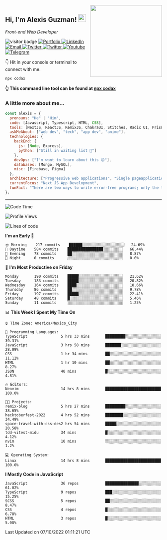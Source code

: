 <img align='right' src="https://media.giphy.com/media/M9gbBd9nbDrOTu1Mqx/giphy.gif" width="230">
<h2>Hi, I'm Alexis Guzman! <img src="https://media.giphy.com/media/hvRJCLFzcasrR4ia7z/giphy.gif" width="25px"></h2>
<p><em>Front-end Web Developer</em></p>

<p>
  <img src="https://visitor-badge.glitch.me/badge?page_id=a12989x.a12989x&left_color=black&right_color=gray" alt="visitor badge"/>
  <a href='https://www.codingcodax.dev/' target='_blank'>
    <img alt='Portfolio' src='https://img.shields.io/badge/Portfolio-black?logo=vercel&style=flat-square'>
  </a>
  <a href='https://linkedin.com/in/codax/' target='_blank'>
    <img alt='LinkedIn' src='https://img.shields.io/badge/LinkedIn-black?logo=LinkedIn&style=flat-square'>
  </a>
  <a href='mailto:codaxtech@gmail.com' target='_blank'>
    <img alt='Email' src='https://img.shields.io/badge/Email-black?logo=Gmail&style=flat-square'>
  </a>
  <a href='https://twitter.com/codingcodax' target='_blank'>
    <img alt='Twitter' src='https://img.shields.io/badge/Twitter-black?logo=Twitter&style=flat-square'>
  </a>
  <a href='https://www.instagram.com/codingcodax/' target='_blank'>
    <img alt='Twitter' src='https://img.shields.io/badge/Instagram-black?logo=Instagram&style=flat-square'>
  </a>
  <a href='https://www.youtube.com/channel/UCMY0GhV1HuX4XdbgalC77VQ' target='_blank'>
    <img alt='Youtube' src='https://img.shields.io/badge/YouTube-black?logo=Youtube&style=flat-square'>
  </a>
  <a href='https://t.me/codingcodax' target='_blank'>
    <img alt='Telegram' src='https://img.shields.io/badge/Telegram-black?logo=Telegram&logoColor=ffffff&style=flat-square'>
  </a>
</p>

👇 Hit in your console or terminal to connect with me.

```bash
npx codax
```
**👆 This command line tool can be found at [npx codax](https://github.com/a12989x/npx-codax)**

<h3>A little more about me...</h3>

```javascript
const alexis = {
  pronouns: "He" | "Him",
  code: [Javascript, Typescript, HTML, CSS],
  tools: [NextJS, ReactJS, RemixJS, ChakraUI, Stitches, Radix UI, Prisma],
  askMeAbout: ["web dev", "tech", "app dev", "anime"],
  technologies: {
    backEnd: {
      js: [Node, Express],
      python: ["Still in waiting list 🥲"]
    },
    devOps: ["I'm want to learn about this 😊"],
    databases: [Mongo, MySQL],
    misc: [Firebase, Figma]
  },
  architecture: ["Progressive web applications", "Single pageapplications"],
  currentFocus: "Next JS App Development",
  funFact: "There are two ways to write error-free programs; only the third one works"
};
```

---

<!--START_SECTION:waka-->
![Code Time](http://img.shields.io/badge/Code%20Time-874%20hrs%2045%20mins-blue)

![Profile Views](http://img.shields.io/badge/Profile%20Views-1-blue)

![Lines of code](https://img.shields.io/badge/From%20Hello%20World%20I%27ve%20Written-1%20Million%20lines%20of%20code-blue)

**I'm an Early 🐤** 

```text
🌞 Morning    217 commits    ██████░░░░░░░░░░░░░░░░░░░   24.69% 
🌆 Daytime    584 commits    ████████████████░░░░░░░░░   66.44% 
🌃 Evening    78 commits     ██░░░░░░░░░░░░░░░░░░░░░░░   8.87% 
🌙 Night      0 commits      ░░░░░░░░░░░░░░░░░░░░░░░░░   0.0%

```
📅 **I'm Most Productive on Friday** 

```text
Monday       190 commits    █████░░░░░░░░░░░░░░░░░░░░   21.62% 
Tuesday      183 commits    █████░░░░░░░░░░░░░░░░░░░░   20.82% 
Wednesday    164 commits    ████░░░░░░░░░░░░░░░░░░░░░   18.66% 
Thursday     86 commits     ██░░░░░░░░░░░░░░░░░░░░░░░   9.78% 
Friday       197 commits    █████░░░░░░░░░░░░░░░░░░░░   22.41% 
Saturday     48 commits     █░░░░░░░░░░░░░░░░░░░░░░░░   5.46% 
Sunday       11 commits     ░░░░░░░░░░░░░░░░░░░░░░░░░   1.25%

```


📊 **This Week I Spent My Time On** 

```text
⌚︎ Time Zone: America/Mexico_City

💬 Programming Languages: 
TypeScript               5 hrs 33 mins       █████████░░░░░░░░░░░░░░░░   39.31% 
JavaScript               3 hrs 58 mins       ███████░░░░░░░░░░░░░░░░░░   28.09% 
CSS                      1 hr 34 mins        ██░░░░░░░░░░░░░░░░░░░░░░░   11.12% 
HTML                     1 hr 10 mins        ██░░░░░░░░░░░░░░░░░░░░░░░   8.27% 
JSON                     40 mins             █░░░░░░░░░░░░░░░░░░░░░░░░   4.81%

🔥 Editors: 
Neovim                   14 hrs 8 mins       █████████████████████████   100.0%

🐱‍💻 Projects: 
remix-blog               5 hrs 27 mins       █████████░░░░░░░░░░░░░░░░   38.65% 
hacktoberfest-2022       4 hrs 52 mins       ████████░░░░░░░░░░░░░░░░░   34.49% 
space-travel-with-css-des2 hrs 54 mins       █████░░░░░░░░░░░░░░░░░░░░   20.58% 
tdd-vitest-midu          34 mins             █░░░░░░░░░░░░░░░░░░░░░░░░   4.12% 
nvim                     10 mins             ░░░░░░░░░░░░░░░░░░░░░░░░░   1.2%

💻 Operating System: 
Linux                    14 hrs 8 mins       █████████████████████████   100.0%

```

**I Mostly Code in JavaScript** 

```text
JavaScript               36 repos            ███████████████░░░░░░░░░░   61.02% 
TypeScript               9 repos             ███░░░░░░░░░░░░░░░░░░░░░░   15.25% 
SCSS                     5 repos             ██░░░░░░░░░░░░░░░░░░░░░░░   8.47% 
CSS                      4 repos             █░░░░░░░░░░░░░░░░░░░░░░░░   6.78% 
HTML                     3 repos             █░░░░░░░░░░░░░░░░░░░░░░░░   5.08%

```



 Last Updated on 07/10/2022 01:11:21 UTC
<!--END_SECTION:waka-->

